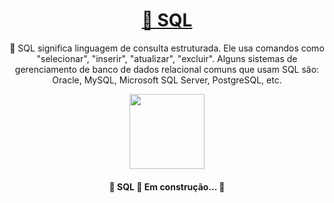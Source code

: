 <h1 align="center">
    <a href="https://comunidadesqlserver.wordpress.com/">🔗 SQL</a>
</h1>
<p align="center">🚀 SQL significa linguagem de consulta estruturada. Ele usa comandos como "selecionar", "inserir", "atualizar", "excluir". Alguns sistemas de gerenciamento de banco de dados relacional comuns que usam SQL são: Oracle, MySQL, Microsoft SQL Server, PostgreSQL, etc.</p>

<p align="center">
<img src="https://user-images.githubusercontent.com/63436406/127937330-018235cb-beab-4122-bfec-092320c87211.jpg" width="120" height="120">
</p>

<h4 align="center"> 
	🚧  SQL 🚀 Em construção...  🚧
</h4>
